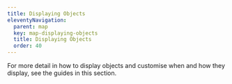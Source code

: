 ```yaml
---
title: Displaying Objects
eleventyNavigation:
  parent: map
  key: map-displaying-objects
  title: Displaying Objects
  order: 40
---
```


For more detail in how to display objects and customise when and how they display, see the guides in this section.
